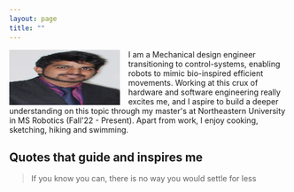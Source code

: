 ```yaml
---
layout: page
title: ""
---
```


<img align="left" width="200" height="100" src="/assets/my_photo.jpg" style="padding-right: 15px;">

I am a Mechanical design engineer transitioning to control-systems, enabling robots to mimic bio-inspired efficient movements. Working at this crux of hardware and software engineering really excites me, and I aspire to build a deeper understanding on this topic through my master's at Northeastern University in MS Robotics (Fall'22 - Present). Apart from work, I enjoy cooking, sketching, hiking and swimming.

## Quotes that guide and inspires me
> If you know you can, there is no way you would settle for less